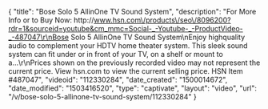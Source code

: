 {
    "title": "Bose Solo 5 AllinOne TV Sound System",
    "description": "For More Info or to Buy Now: http:\/\/www.hsn.com\/products\/seo\/8096200?rdr=1&sourceid=youtube&cm_mmc=Social-_-Youtube-_-ProductVideo-_-487047\r\nBose Solo 5 AllinOne TV Sound System\nEnjoy highquality audio to complement your HDTV home theater system. This sleek sound system can fit under or in front of your TV, on a shelf or mount to a...\r\nPrices shown on the previously recorded video may not represent the current price.  View hsn.com to view the current selling price. HSN Item #487047",
    "videoid": "112330284",
    "date_created": "1500014672",
    "date_modified": "1503416520",
    "type": "captivate",
    "layout": "video",
    "url": "\/v\/bose-solo-5-allinone-tv-sound-system\/112330284"
}